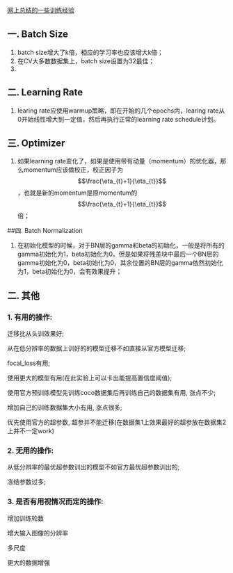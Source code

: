 [网上总结的一些训练经验](https://www.zhihu.com/question/25097993/answer/3410497378?utm_campaign=shareopn&utm_medium=social&utm_psn=1781226666696081408&utm_source=wechat_session)

## 一. Batch Size

1. batch size增大了k倍，相应的学习率也应该增大k倍；
2. 在CV大多数数据集上，batch size设置为32最佳；
3. ​

## 二. Learning Rate

1. learing rate应使用warmup策略，即在开始的几个epochs内，learing rate从0开始线性增大到一定值，然后再执行正常的learning rate schedule计划。

## 三. Optimizer

1. 如果learning rate变化了，如果是使用带有动量（momentum）的优化器，那么momentum应该做校正，校正因子为 $$\frac{\eta_{t}+1}{\eta_{t}}$$ ，也就是新的momentum是原momentum的 $$\frac{\eta_{t}+1}{\eta_{t}}$$ 倍；

##四. Batch Normalization

1. 在初始化模型的时候，对于BN层的gamma和beta的初始化，一般是将所有的gamma初始化为1，beta初始化为0。但是如果将残差块中最后一个BN层的gamma初始化为0，beta初始化为0，其余位置的BN层的gamma依然初始化为1，beta初始化为0，会有效果提升；



## 二. 其他

### 1. 有用的操作:

迁移比从头训效果好; 

从在低分辨率的数据上训好的的模型迁移不如直接从官方模型迁移;

focal_loss有用;

使用更大的模型有用(在此实验上可以卡出能提高置信度阈值);

使用官方预训练模型先训练coco数据集后再训练自己的数据集有用, 涨点不少;

增加自己的训练数据集大小有用, 涨点很多;

优先使用官方的超参数, 超参并不能迁移(在数据集1上效果最好的超参放在数据集2上并不一定work)

### 2. 无用的操作:

从低分辨率的最优超参数训出的模型不如官方最优超参数训出的;

冻结参数过多;

### 3. 是否有用视情况而定的操作:

增加训练轮数

增大输入图像的分辨率

多尺度

更大的数据增强
